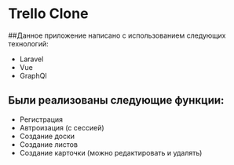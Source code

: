 # Trello Clone 
##Данное приложение написано с использованием следующих технологий: 
- Laravel
- Vue
- GraphQl
## Были реализованы следующие функции:
- Регистрация
- Автроизация (с сессией)
- Создание доски
- Создание листов
- Создание карточки (можно редактировать и удалять)

